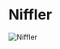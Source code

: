 # Niffler


![Niffler](https://vignette4.wikia.nocookie.net/harrypotter/images/e/e9/Niffler_FBCFTWW.png/revision/latest?cb=20161129180529)
